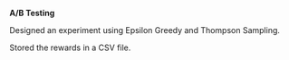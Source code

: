 **A/B Testing**

Designed an experiment using Epsilon Greedy and Thompson Sampling.

Stored the rewards in a CSV file. 
